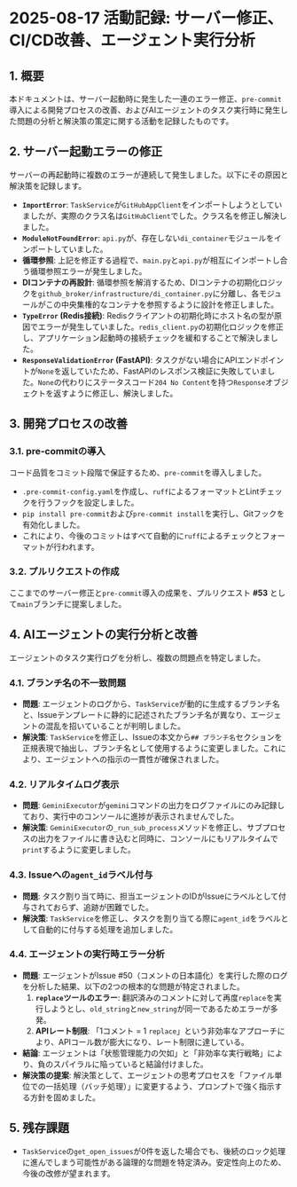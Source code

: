 # 2025-08-17 活動記録: サーバー修正、CI/CD改善、エージェント実行分析

## 1. 概要

本ドキュメントは、サーバー起動時に発生した一連のエラー修正、`pre-commit`導入による開発プロセスの改善、およびAIエージェントのタスク実行時に発生した問題の分析と解決策の策定に関する活動を記録したものです。

## 2. サーバー起動エラーの修正

サーバーの再起動時に複数のエラーが連続して発生しました。以下にその原因と解決策を記録します。

-   **`ImportError`**: `TaskService`が`GitHubAppClient`をインポートしようとしていましたが、実際のクラス名は`GitHubClient`でした。クラス名を修正し解決しました。
-   **`ModuleNotFoundError`**: `api.py`が、存在しない`di_container`モジュールをインポートしていました。
-   **循環参照**: 上記を修正する過程で、`main.py`と`api.py`が相互にインポートし合う循環参照エラーが発生しました。
-   **DIコンテナの再設計**: 循環参照を解消するため、DIコンテナの初期化ロジックを`github_broker/infrastructure/di_container.py`に分離し、各モジュールがこの中央集権的なコンテナを参照するように設計を修正しました。
-   **`TypeError` (Redis接続)**: Redisクライアントの初期化時にホスト名の型が原因でエラーが発生していました。`redis_client.py`の初期化ロジックを修正し、アプリケーション起動時の接続チェックを緩和することで解決しました。
-   **`ResponseValidationError` (FastAPI)**: タスクがない場合にAPIエンドポイントが`None`を返していたため、FastAPIのレスポンス検証に失敗していました。`None`の代わりにステータスコード`204 No Content`を持つ`Response`オブジェクトを返すように修正し、解決しました。

## 3. 開発プロセスの改善

### 3.1. pre-commitの導入

コード品質をコミット段階で保証するため、`pre-commit`を導入しました。

-   `.pre-commit-config.yaml`を作成し、`ruff`によるフォーマットとLintチェックを行うフックを設定しました。
-   `pip install pre-commit`および`pre-commit install`を実行し、Gitフックを有効化しました。
-   これにより、今後のコミットはすべて自動的に`ruff`によるチェックとフォーマットが行われます。

### 3.2. プルリクエストの作成

ここまでのサーバー修正と`pre-commit`導入の成果を、プルリクエスト **#53** として`main`ブランチに提案しました。

## 4. AIエージェントの実行分析と改善

エージェントのタスク実行ログを分析し、複数の問題点を特定しました。

### 4.1. ブランチ名の不一致問題

-   **問題**: エージェントのログから、`TaskService`が動的に生成するブランチ名と、Issueテンプレートに静的に記述されたブランチ名が異なり、エージェントの混乱を招いていることが判明しました。
-   **解決策**: `TaskService`を修正し、Issueの本文から`## ブランチ名`セクションを正規表現で抽出し、ブランチ名として使用するように変更しました。これにより、エージェントへの指示の一貫性が確保されました。

### 4.2. リアルタイムログ表示

-   **問題**: `GeminiExecutor`が`gemini`コマンドの出力をログファイルにのみ記録しており、実行中のコンソールに進捗が表示されませんでした。
-   **解決策**: `GeminiExecutor`の`_run_sub_process`メソッドを修正し、サブプロセスの出力をファイルに書き込むと同時に、コンソールにもリアルタイムで`print`するように変更しました。

### 4.3. Issueへの`agent_id`ラベル付与

-   **問題**: タスク割り当て時に、担当エージェントのIDがIssueにラベルとして付与されておらず、追跡が困難でした。
-   **解決策**: `TaskService`を修正し、タスクを割り当てる際に`agent_id`をラベルとして自動的に付与する処理を追加しました。

### 4.4. エージェントの実行時エラー分析

-   **問題**: エージェントがIssue #50（コメントの日本語化）を実行した際のログを分析した結果、以下の2つの根本的な問題が特定されました。
    1.  **`replace`ツールのエラー**: 翻訳済みのコメントに対して再度`replace`を実行しようとし、`old_string`と`new_string`が同一であるためエラーが多発。
    2.  **APIレート制限**: 「1コメント = 1 `replace`」という非効率なアプローチにより、APIコール数が膨大になり、レート制限に達している。
-   **結論**: エージェントは「状態管理能力の欠如」と「非効率な実行戦略」により、負のスパイラルに陥っていると結論付けました。
-   **解決策の提案**: 解決策として、エージェントの思考プロセスを「ファイル単位での一括処理（バッチ処理）」に変更するよう、プロンプトで強く指示する方針を固めました。

## 5. 残存課題

-   `TaskService`の`get_open_issues`が0件を返した場合でも、後続のロック処理に進んでしまう可能性がある論理的な問題を特定済み。安定性向上のため、今後の改修が望まれます。
